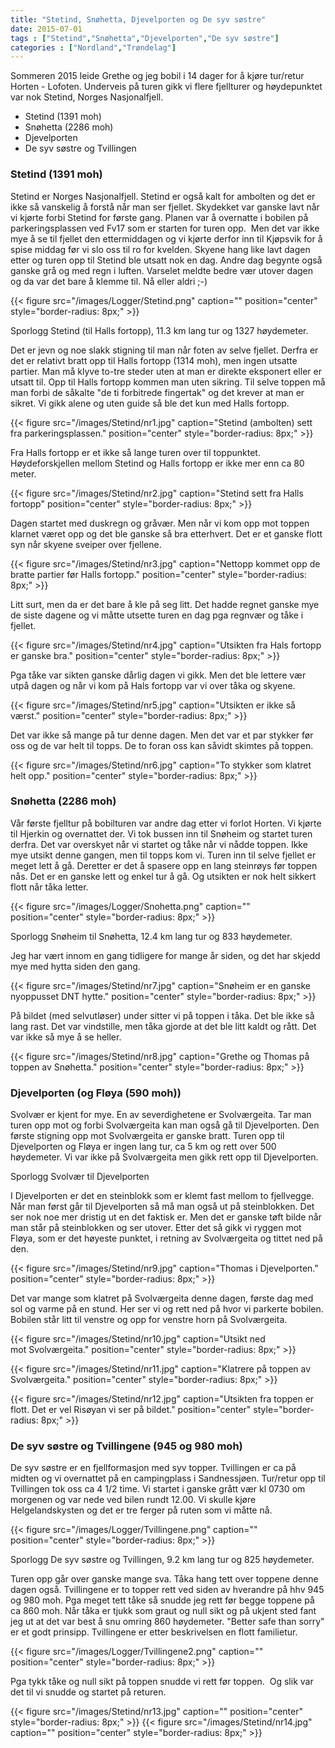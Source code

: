 ```yaml
---
title: "Stetind, Snøhetta, Djevelporten og De syv søstre"
date: 2015-07-01
tags : ["Stetind","Snøhetta","Djevelporten","De syv søstre"]
categories : ["Nordland","Trøndelag"]
---
```

Sommeren 2015 leide Grethe og jeg bobil i 14 dager for å kjøre tur/retur Horten - Lofoten. Underveis på turen gikk vi flere fjellturer og høydepunktet var nok Stetind, Norges Nasjonalfjell.
-   Stetind (1391 moh)
-   Snøhetta (2286 moh)
-   Djevelporten
-   De syv søstre og Tvillingen

### Stetind (1391 moh)

Stetind er Norges Nasjonalfjell. Stetind er også kalt for ambolten og det er ikke så vanskelig å forstå når man ser fjellet. Skydekket var ganske lavt når vi kjørte forbi Stetind for første gang. Planen var å overnatte i bobilen på parkeringsplassen ved Fv17 som er starten for turen opp.  Men det var ikke mye å se til fjellet den ettermiddagen og vi kjørte derfor inn til Kjøpsvik for å spise middag før vi slo oss til ro for kvelden. Skyene hang like lavt dagen etter og turen opp til Stetind ble utsatt nok en dag. Andre dag begynte også ganske grå og med regn i luften. Varselet meldte bedre vær utover dagen og da var det bare å klemme til. Nå eller aldri ;-)

{{< figure src="/images/Logger/Stetind.png" caption="" position="center" style="border-radius: 8px;" >}}

Sporlogg Stetind (til Halls fortopp), 11.3 km lang tur og 1327
høydemeter.

 Det er jevn og noe slakk stigning til man når foten av selve fjellet.  Derfra er det er relativt bratt opp til Halls fortopp (1314 moh), men ingen utsatte partier. Man må klyve to-tre steder uten at man er direkte eksponert eller er utsatt til. Opp til Halls fortopp kommen man uten sikring. Til selve toppen må man forbi de såkalte "de ti forbitrede fingertak" og det krever at man er sikret. Vi gikk alene og uten guide så ble det kun med Halls fortopp.

{{< figure src="/images/Stetind/nr1.jpg" caption="Stetind (ambolten) sett fra parkeringsplassen." position="center" style="border-radius: 8px;" >}}

Fra Halls fortopp er et ikke så lange turen over til toppunktet. Høydeforskjellen mellom Stetind og Halls fortopp er ikke mer enn ca 80 meter.

{{< figure src="/images/Stetind/nr2.jpg" caption="Stetind sett fra Halls fortopp" position="center" style="border-radius: 8px;" >}}

Dagen startet med duskregn og gråvær. Men når vi kom opp mot toppen klarnet været opp og det ble ganske så bra etterhvert. Det er et ganske flott syn når skyene sveiper over fjellene.

{{< figure src="/images/Stetind/nr3.jpg" caption="Nettopp kommet opp de bratte partier før Halls fortopp." position="center" style="border-radius: 8px;" >}}

Litt surt, men da er det bare å kle på seg litt. Det hadde regnet ganske mye de siste dagene og vi måtte utsette turen en dag pga regnvær og tåke i fjellet.

{{< figure src="/images/Stetind/nr4.jpg" caption="Utsikten fra Hals fortopp er ganske bra." position="center" style="border-radius: 8px;" >}}

Pga tåke var sikten ganske dårlig dagen vi gikk. Men det ble lettere vær utpå dagen og når vi kom på Hals fortopp var vi over tåka og skyene.

{{< figure src="/images/Stetind/nr5.jpg" caption="Utsikten er ikke så værst." position="center" style="border-radius: 8px;" >}}

Det var ikke så mange på tur denne dagen. Men det var et par stykker før oss og de var helt til topps. De to foran oss kan såvidt skimtes på toppen.

{{< figure src="/images/Stetind/nr6.jpg" caption="To stykker som klatret helt opp." position="center" style="border-radius: 8px;" >}}

### Snøhetta (2286 moh)

Vår første fjelltur på bobilturen var andre dag etter vi forlot Horten.  Vi kjørte til Hjerkin og overnattet der. Vi tok bussen inn til Snøheim og startet turen derfra. Det var overskyet når vi startet og tåke når vi nådde toppen. Ikke mye utsikt denne gangen, men til topps kom vi. Turen inn til selve fjellet er meget lett å gå. Deretter er det å spasere opp en lang steinrøys før toppen nås. Det er en ganske lett og enkel tur å gå. Og utsikten er nok helt sikkert flott når tåka letter.  

{{< figure src="/images/Logger/Snohetta.png" caption="" position="center" style="border-radius: 8px;" >}}

Sporlogg Snøheim til Snøhetta, 12.4 km lang tur og 833 høydemeter.

Jeg har vært innom en gang tidligere for mange år siden, og det har skjedd mye med hytta siden den gang.

{{< figure src="/images/Stetind/nr7.jpg" caption="Snøheim er en ganske nyoppusset DNT hytte." position="center" style="border-radius: 8px;" >}}

På bildet (med selvutløser) under sitter vi på toppen i tåka. Det ble ikke så lang rast. Det var vindstille, men tåka gjorde at det ble litt kaldt og rått. Det var ikke så mye å se heller.

{{< figure src="/images/Stetind/nr8.jpg" caption="Grethe og Thomas på toppen av Snøhetta." position="center" style="border-radius: 8px;" >}}

### Djevelporten (og Fløya (590 moh))

Svolvær er kjent for mye. En av severdighetene er Svolværgeita. Tar man turen opp mot og forbi Svolværgeita kan man også gå til Djevelporten.  Den første stigning opp mot Svolværgeita er ganske bratt. Turen opp til Djevelporten og Fløya er ingen lang tur, ca 5 km og rett over 500 høydemeter. Vi var ikke på Svolværgeita men gikk rett opp til Djevelporten.

Sporlogg Svolvær til Djevelporten

I Djevelporten er det en steinblokk som er klemt fast mellom to fjellvegge. Når man først går til Djevelporten så må man også ut på steinblokken. Det ser nok noe mer dristig ut en det faktisk er. Men det er ganske tøft bilde når man står på steinblokken og ser utover. Etter det så gikk vi ryggen mot Fløya, som er det høyeste punktet, i retning av Svolværgeita og tittet ned på den.  

{{< figure src="/images/Stetind/nr9.jpg" caption="Thomas i Djevelporten." position="center" style="border-radius: 8px;" >}}

Det var mange som klatret på Svolværgeita denne dagen, første dag med sol og varme på en stund. Her ser vi og rett ned på hvor vi parkerte bobilen. Bobilen står litt til venstre og opp for venstre horn på Svolværgeita.

{{< figure src="/images/Stetind/nr10.jpg" caption="Utsikt ned mot Svolværgeita." position="center" style="border-radius: 8px;" >}}

{{< figure src="/images/Stetind/nr11.jpg" caption="Klatrere på toppen av Svolværgeita." position="center" style="border-radius: 8px;" >}}

{{< figure src="/images/Stetind/nr12.jpg" caption="Utsikten fra toppen er flott. Det er vel Risøyan vi ser på bildet." position="center" style="border-radius: 8px;" >}}

### De syv søstre og Tvillingene (945 og 980 moh)

De syv søstre er en fjellformasjon med syv topper. Tvillingen er ca på midten og vi overnattet på en campingplass i Sandnessjøen. Tur/retur opp til Tvillingen tok oss ca 4 1/2 time. Vi startet i ganske grått vær kl 0730 om morgenen og var nede ved bilen rundt 12.00. Vi skulle kjøre Helgelandskysten og det er tre ferger på ruten som vi måtte nå.

{{< figure src="/images/Logger/Tvillingene.png" caption=""  position="center" style="border-radius: 8px;" >}}

Sporlogg De syv søstre og Tvillingen, 9.2 km lang tur og 825 høydemeter.

Turen opp går over ganske mange sva. Tåka hang tett over toppene denne dagen også. Tvillingene er to topper rett ved siden av hverandre på hhv 945 og 980 moh. Pga meget tett tåke så snudde jeg rett før begge toppene på ca 860 moh. Når tåka er tjukk som graut og null sikt og på ukjent sted fant jeg ut at det var best å snu omring 860 høydemeter. "Better safe than sorry" er et godt prinsipp. Tvillingene er etter beskrivelsen en flott familietur.

{{< figure src="/images/Logger/Tvillingene2.png" caption=""  position="center" style="border-radius: 8px;" >}}

Pga tykk tåke og null sikt på toppen snudde vi rett før toppen.  Og slik var det til vi snudde og startet på returen.

{{< figure src="/images/Stetind/nr13.jpg" caption="" position="center" style="border-radius: 8px;" >}}
{{< figure src="/images/Stetind/nr14.jpg" caption="" position="center" style="border-radius: 8px;" >}}
